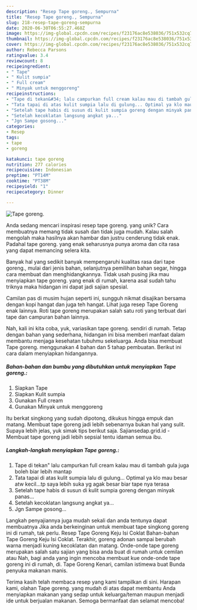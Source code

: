 ```yaml
---
description: "Resep Tape goreng., Sempurna"
title: "Resep Tape goreng., Sempurna"
slug: 218-resep-tape-goreng-sempurna
date: 2020-06-30T06:55:27.468Z
image: https://img-global.cpcdn.com/recipes/f23176ac8e538036/751x532cq70/tape-goreng-foto-resep-utama.jpg
thumbnail: https://img-global.cpcdn.com/recipes/f23176ac8e538036/751x532cq70/tape-goreng-foto-resep-utama.jpg
cover: https://img-global.cpcdn.com/recipes/f23176ac8e538036/751x532cq70/tape-goreng-foto-resep-utama.jpg
author: Rebecca Parsons
ratingvalue: 3.4
reviewcount: 8
recipeingredient:
- " Tape"
- " Kulit sumpia"
- " Full cream"
- " Minyak untuk menggoreng"
recipeinstructions:
- "Tape di tekan&#34; lalu campurkan full cream kalau mau di tambah gula juga boleh biar lebih mantap"
- "Tata tapai di atas kulit sumpia lalu di gulung... Optimal ya klo mau besar atw kecil...tp saya lebih suka yg agak besar biar tape nya terasa"
- "Setelah tape habis di susun di kulit sumpia goreng dengan minyak panas..."
- "Setelah kecoklatan langsung angkat ya..."
- "Jgn Sampe gosong..."
categories:
- Resep
tags:
- tape
- goreng

katakunci: tape goreng 
nutrition: 277 calories
recipecuisine: Indonesian
preptime: "PT14M"
cooktime: "PT38M"
recipeyield: "1"
recipecategory: Dinner

---
```



![Tape goreng.](https://img-global.cpcdn.com/recipes/f23176ac8e538036/751x532cq70/tape-goreng-foto-resep-utama.jpg)

Anda sedang mencari inspirasi resep tape goreng. yang unik? Cara membuatnya memang tidak susah dan tidak juga mudah. Kalau salah mengolah maka hasilnya akan hambar dan justru cenderung tidak enak. Padahal tape goreng. yang enak seharusnya punya aroma dan cita rasa yang dapat memancing selera kita.

Banyak hal yang sedikit banyak mempengaruhi kualitas rasa dari tape goreng., mulai dari jenis bahan, selanjutnya pemilihan bahan segar, hingga cara membuat dan menghidangkannya. Tidak usah pusing jika mau menyiapkan tape goreng. yang enak di rumah, karena asal sudah tahu triknya maka hidangan ini dapat jadi sajian spesial.

Camilan pas di musim hujan seperti ini, sungguh nikmat disajikan bersama dengan kopi hangat dan juga teh hangat. Lihat juga resep Tape Goreng enak lainnya. Roti tape goreng merupakan salah satu roti yang terbuat dari tape dan campuran bahan lainnya.


Nah, kali ini kita coba, yuk, variasikan tape goreng. sendiri di rumah. Tetap dengan bahan yang sederhana, hidangan ini bisa memberi manfaat dalam membantu menjaga kesehatan tubuhmu sekeluarga. Anda bisa membuat Tape goreng. menggunakan 4 bahan dan 5 tahap pembuatan. Berikut ini cara dalam menyiapkan hidangannya.

<!--inarticleads1-->

##### Bahan-bahan dan bumbu yang dibutuhkan untuk menyiapkan Tape goreng.:

1. Siapkan  Tape
1. Siapkan  Kulit sumpia
1. Gunakan  Full cream
1. Gunakan  Minyak untuk menggoreng


Itu berkat singkong yang sudah dipotong, dikukus hingga empuk dan matang. Membuat tape goreng jadi lebih sebenarnya bukan hal yang sulit. Supaya lebih jelas, yuk simak tips berikut saja. Sajiansedap.grid.id - Membuat tape goreng jadi lebih sepsial tentu idaman semua ibu. 

<!--inarticleads2-->

##### Langkah-langkah menyiapkan Tape goreng.:

1. Tape di tekan&#34; lalu campurkan full cream kalau mau di tambah gula juga boleh biar lebih mantap
1. Tata tapai di atas kulit sumpia lalu di gulung... Optimal ya klo mau besar atw kecil...tp saya lebih suka yg agak besar biar tape nya terasa
1. Setelah tape habis di susun di kulit sumpia goreng dengan minyak panas...
1. Setelah kecoklatan langsung angkat ya...
1. Jgn Sampe gosong...


Langkah penyajiannya juga mudah sekali dan anda tentunya dapat membuatnya Jika anda berkeinginan untuk membuat tape singkong goreng ini di rumah, tak perlu. Resep Tape Goreng Keju Isi Coklat Bahan-bahan Tape Goreng Keju Isi Coklat. Terakhir, goreng adonan sampai berubah warna menjadi kuning kecoklatan dan matang. Onde-onde tape goreng merupakan salah satu sajian yang bisa anda buat di rumah untuk cemilan atau Nah, bagi anda yang ingin mencoba membuat kue onde-onde tape goreng ini di rumah, di. Tape Goreng Kenari, camilan istimewa buat Bunda penyuka makanan manis. 

Terima kasih telah membaca resep yang kami tampilkan di sini. Harapan kami, olahan Tape goreng. yang mudah di atas dapat membantu Anda menyiapkan makanan yang sedap untuk keluarga/teman maupun menjadi ide untuk berjualan makanan. Semoga bermanfaat dan selamat mencoba!
